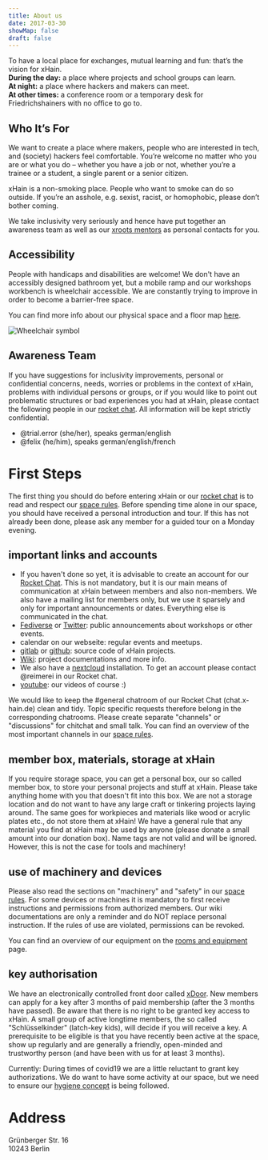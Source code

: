 ```yaml
---
title: About us
date: 2017-03-30
showMap: false
draft: false
---
```


To have a local place for exchanges, mutual learning and fun: that’s the vision for xHain.<br>
**During the day:** a place where projects and school groups can learn.<br>
**At night:** a place where hackers and makers can meet.<br>
**At other times:** a conference room or a temporary desk for Friedrichshainers with no office to go to.

## Who It’s For
We want to create a place where makers, people who are interested in tech, and (society) hackers feel comfortable.
You’re welcome no matter who you are or what you do – whether you have a job or not, whether you’re a trainee or a student, a single parent or a senior citizen.

xHain is a non-smoking place. People who want to smoke can do so outside.
If you’re an asshole, e.g. sexist, racist, or homophobic, please don’t bother coming.

We take inclusivity very seriously and hence have put together an awareness team as well as our <a href="https://wiki.x-hain.de/en/xHain/xRoots" target="_blank">xroots mentors</a> as personal contacts for you.

## Accessibility
People with handicaps and disabilities are welcome! We don't have an accessibly designed bathroom yet, but a mobile ramp and our workshops workbench is wheelchair accessible. We are constantly trying to improve in order to become a barrier-free space.

You can find more info about our physical space and a floor map <a href="https://wiki.x-hain.de/en/xHain/rooms-and-equipment" target="_blank">here</a>.

<img alt="Wheelchair symbol" src="/images/icons/accessible.svg" class="icon" />

## Awareness Team
If you have suggestions for inclusivity improvements, personal or confidential concerns, needs, worries or problems in the context of xHain, problems with individual persons or groups, or if you would like to point out problematic structures or bad experiences you had at xHain, please contact the following people in our <a href="https://chat.x-hain.de" target="_blank">rocket chat</a>. All information will be kept strictly confidential.

- @trial.error (she/her), speaks german/english
- @felix (he/him), speaks german/english/french

# First Steps
The first thing you should do before entering xHain or our <a href="https://chat.x-hain.de" target="_blank">rocket chat</a> is to read and respect our <a href="https://wiki.x-hain.de/de/xHain/spacerules" target="_blank">space rules</a>. Before spending time alone in our space, you should have received a personal introduction and tour. If this has not already been done, please ask any member for a guided tour on a Monday evening.

## important links and accounts
- If you haven't done so yet, it is advisable to create an account for our <a href="https://chat.x-hain.de" target="_blank">Rocket Chat</a>. This is not mandatory, but it is our main means of communication at xHain between members and also non-members. We also have a mailing list for members only, but we use it sparsely and only for important announcements or dates. Everything else is communicated in the chat.
- <a href="https://chaos.social/@xhain_hackspace" target="_blank">Fediverse</a>  or <a href="https://twitter.com/xHain_hackspace" target="_blank">Twitter</a>: public announcements about workshops or other events. 
- calendar on our webseite: regular events and meetups.
- <a href="https://gitlab.com/xHain-hackspace" target="_blank">gitlab</a> or <a href="https://gitlab.com/xHain-hackspace" target="_blank">github</a>: source code of xHain projects.
- <a href="https://wiki.x-hain.de" target="_blank">Wiki</a>: project documentations and more info.
- We also have a <a href="https://files.x-hain.de" target="_blank">nextcloud</a> installation. To get an account please contact @reimerei in our Rocket chat.
- <a href="https://www.youtube.com/channel/UCndtqJj4CxWpn2PDdBE6q8g" target="_blank">youtube</a>: our videos of course :)

We would like to keep the #general chatroom of our Rocket Chat (chat.x-hain.de) clean and tidy. Topic specific requests therefore belong in the corresponding chatrooms. Please create separate "channels" or "discussions" for chitchat and small talk. You can find an overview of the most important channels in our <a href="https://wiki.x-hain.de/en/xHain/spacerules#rocket-chat" target="_blank">space rules</a>.

## member box, materials, storage at xHain
If you require storage space, you can get a personal box, our so called member box, to store your personal projects and stuff at xHain. Please take anything home with you that doesn't fit into this box. We are not a storage location and do not want to have any large craft or tinkering projects laying around. The same goes for workpieces and materials like wood or acrylic plates etc., do not store them at xHain! We have a general rule that any material you find at xHain may be used by anyone (please donate a small amount into our donation box). Name tags are not valid and will be ignored. However, this is not the case for tools and machinery!

## use of machinery and devices
Please also read the sections on "machinery" and "safety" in our <a href="https://wiki.x-hain.de/en/xHain/spacerules" target="_blank">space rules</a>. For some devices or machines it is mandatory to first receive instructions and permissions from authorized members. Our wiki documentations are only a reminder and do NOT replace personal instruction. If the rules of use are violated, permissions can be revoked.

You can find an overview of our equipment on the <a href="https://wiki.x-hain.de/en/xHain/rooms-and-equipment" target="_blank">rooms and equipment</a> page.

## key authorisation
We have an electronically controlled front door called <a href="https://wiki.x-hain.de/de/Infrastructure/xDoor" target="_blank">xDoor</a>. New members can apply for a key after 3 months of paid membership (after the 3 months have passed). Be aware that there is no right to be granted key access to xHain. A small group of active longtime members, the so called "Schlüsselkinder" (latch-key kids), will decide if you will receive a key. A prerequisite to be eligible is that you have recently been active at the space, show up regularly and are generally a friendly, open-minded and trustworthy person (and have been with us for at least 3 months).

Currently: During times of covid19 we are a little reluctant to grant key authorizations. We do want to have some activity at our space, but we need to ensure our <a href="https://wiki.x-hain.de/en/xHain/hygiene-konzept" target="_blank">hygiene concept</a> is being followed.

# Address
Grünberger Str. 16\
10243 Berlin
